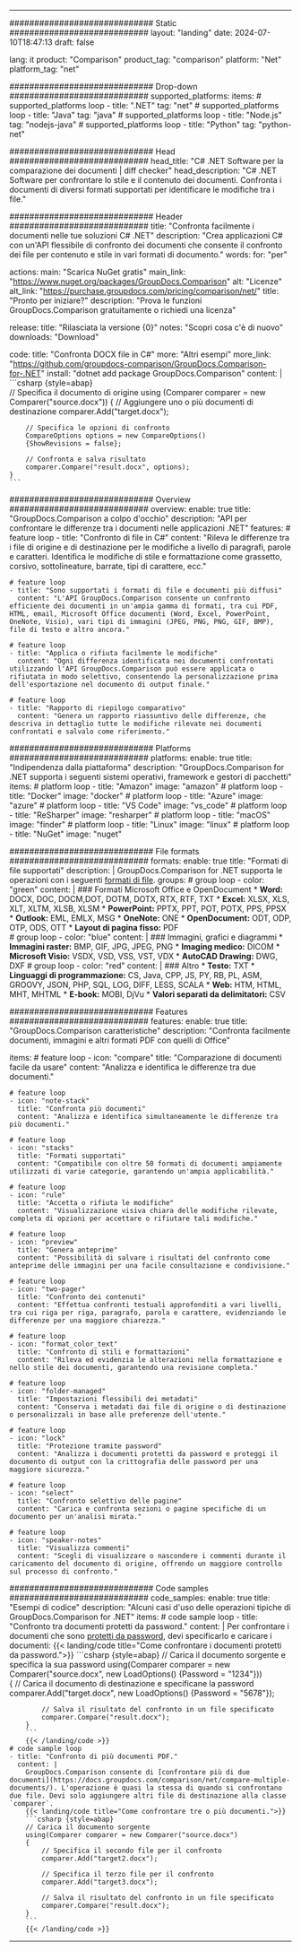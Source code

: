 
---
############################# Static ############################
layout: "landing"
date: 2024-07-10T18:47:13
draft: false

lang: it
product: "Comparison"
product_tag: "comparison"
platform: "Net"
platform_tag: "net"

############################# Drop-down ############################
supported_platforms:
  items:
    # supported_platforms loop
    - title: ".NET"
      tag: "net"
    # supported_platforms loop
    - title: "Java"
      tag: "java"
    # supported_platforms loop
    - title: "Node.js"
      tag: "nodejs-java"
    # supported_platforms loop
    - title: "Python"
      tag: "python-net"

############################# Head ############################
head_title: "C# .NET Software per la comparazione dei documenti | diff checker"
head_description: "C# .NET Software per confrontare lo stile e il contenuto dei documenti. Confronta i documenti di diversi formati supportati per identificare le modifiche tra i file."

############################# Header ############################
title: "Confronta facilmente i documenti nelle tue soluzioni C# .NET"
description: "Crea applicazioni C# con un'API flessibile di confronto dei documenti che consente il confronto dei file per contenuto e stile in vari formati di documento."
words:
  for: "per"

actions:
  main: "Scarica NuGet gratis"
  main_link: "https://www.nuget.org/packages/GroupDocs.Comparison"
  alt: "Licenze"
  alt_link: "https://purchase.groupdocs.com/pricing/comparison/net/"
  title: "Pronto per iniziare?"
  description: "Prova le funzioni GroupDocs.Comparison gratuitamente o richiedi una licenza"

release:
  title: "Rilasciata la versione {0}"
  notes: "Scopri cosa c'è di nuovo"
  downloads: "Download"

code:
  title: "Confronta DOCX file in C#"
  more: "Altri esempi"
  more_link: "https://github.com/groupdocs-comparison/GroupDocs.Comparison-for-.NET"
  install: "dotnet add package GroupDocs.Comparison"
  content: |
    ```csharp {style=abap}   
    // Specifica il documento di origine
    using (Comparer comparer = new Comparer("source.docx"))
    {
        // Aggiungere uno o più documenti di destinazione
        comparer.Add("target.docx");

        // Specifica le opzioni di confronto
        CompareOptions options = new CompareOptions() 
        {ShowRevisions = false};

        // Confronta e salva risultato
        comparer.Compare("result.docx", options);
    }
    ```

############################# Overview ############################
overview:
  enable: true
  title: "GroupDocs.Comparison a colpo d'occhio"
  description: "API per confrontare le differenze tra i documenti nelle applicazioni .NET"
  features:
    # feature loop
    - title: "Confronto di file in C#"
      content: "Rileva le differenze tra i file di origine e di destinazione per le modifiche a livello di paragrafi, parole e caratteri. Identifica le modifiche di stile e formattazione come grassetto, corsivo, sottolineature, barrate, tipi di carattere, ecc."

    # feature loop
    - title: "Sono supportati i formati di file e documenti più diffusi"
      content: "L'API GroupDocs.Comparison consente un confronto efficiente dei documenti in un'ampia gamma di formati, tra cui PDF, HTML, email, Microsoft Office documenti (Word, Excel, PowerPoint, OneNote, Visio), vari tipi di immagini (JPEG, PNG, PNG, GIF, BMP), file di testo e altro ancora."

    # feature loop
    - title: "Applica o rifiuta facilmente le modifiche"
      content: "Ogni differenza identificata nei documenti confrontati utilizzando l'API GroupDocs.Comparison può essere applicata o rifiutata in modo selettivo, consentendo la personalizzazione prima dell'esportazione nel documento di output finale."

    # feature loop
    - title: "Rapporto di riepilogo comparativo"
      content: "Genera un rapporto riassuntivo delle differenze, che descriva in dettaglio tutte le modifiche rilevate nei documenti confrontati e salvalo come riferimento."

############################# Platforms ############################
platforms:
  enable: true
  title: "Indipendenza dalla piattaforma"
  description: "GroupDocs.Comparison for .NET supporta i seguenti sistemi operativi, framework e gestori di pacchetti"
  items:
    # platform loop
    - title: "Amazon"
      image: "amazon"
    # platform loop
    - title: "Docker"
      image: "docker"
    # platform loop
    - title: "Azure"
      image: "azure"
    # platform loop
    - title: "VS Code"
      image: "vs_code"
    # platform loop
    - title: "ReSharper"
      image: "resharper"
    # platform loop
    - title: "macOS"
      image: "finder"
    # platform loop
    - title: "Linux"
      image: "linux"
    # platform loop
    - title: "NuGet"
      image: "nuget"

############################# File formats ############################
formats:
  enable: true
  title: "Formati di file supportati"
  description: |
    GroupDocs.Comparison for .NET supporta le operazioni con i seguenti [formati di file](https://docs.groupdocs.com/comparison/net/supported-document-formats/).
  groups:
    # group loop
    - color: "green"
      content: |
        ### Formati Microsoft Office e OpenDocument
        * **Word:** DOCX, DOC, DOCM,DOT, DOTM, DOTX, RTX, RTF, TXT
        * **Excel:** XLSX, XLS, XLT, XLTM, XLSB, XLSM
        * **PowerPoint:** PPTX, PPT, POT, POTX, PPS, PPSX
        * **Outlook:** EML, EMLX, MSG
        * **OneNote:** ONE
        * **OpenDocument:** ODT, ODP, OTP, ODS, OTT
        * **Layout di pagina fisso:** PDF        
    # group loop
    - color: "blue"
      content: |
        ### Immagini, grafici e diagrammi
        * **Immagini raster:** BMP, GIF, JPG, JPEG, PNG
        * **Imaging medico:** DICOM
        * **Microsoft Visio:** VSDX, VSD, VSS, VST, VDX
        * **AutoCAD Drawing:** DWG, DXF
      # group loop
    - color: "red"
      content: |
        ### Altro
        * **Testo:** TXT
        * **Linguaggi di programmazione:** CS, Java, CPP, JS, PY, RB, PL, ASM, GROOVY, JSON, PHP, SQL, LOG, DIFF, LESS, SCALA
        * **Web:** HTM, HTML, MHT, MHTML
        * **E-book:** MOBI, DjVu
        * **Valori separati da delimitatori:** CSV

############################# Features ############################
features:
  enable: true
  title: "GroupDocs.Comparison caratteristiche"
  description: "Confronta facilmente documenti, immagini e altri formati PDF con quelli di Office"

  items:
    # feature loop
    - icon: "compare"
      title: "Comparazione di documenti facile da usare"
      content: "Analizza e identifica le differenze tra due documenti."

    # feature loop
    - icon: "note-stack"
      title: "Confronta più documenti"
      content: "Analizza e identifica simultaneamente le differenze tra più documenti."

    # feature loop
    - icon: "stacks"
      title: "Formati supportati"
      content: "Compatibile con oltre 50 formati di documenti ampiamente utilizzati di varie categorie, garantendo un'ampia applicabilità."

    # feature loop
    - icon: "rule"
      title: "Accetta o rifiuta le modifiche"
      content: "Visualizzazione visiva chiara delle modifiche rilevate, completa di opzioni per accettare o rifiutare tali modifiche."

    # feature loop
    - icon: "preview"
      title: "Genera anteprime"
      content: "Possibilità di salvare i risultati del confronto come anteprime delle immagini per una facile consultazione e condivisione."

    # feature loop
    - icon: "two-pager"
      title: "Confronto dei contenuti"
      content: "Effettua confronti testuali approfonditi a vari livelli, tra cui riga per riga, paragrafo, parola e carattere, evidenziando le differenze per una maggiore chiarezza."

    # feature loop
    - icon: "format_color_text"
      title: "Confronto di stili e formattazioni"
      content: "Rileva ed evidenzia le alterazioni nella formattazione e nello stile dei documenti, garantendo una revisione completa."

    # feature loop
    - icon: "folder-managed"
      title: "Impostazioni flessibili dei metadati"
      content: "Conserva i metadati dai file di origine o di destinazione o personalizzali in base alle preferenze dell'utente."

    # feature loop
    - icon: "lock"
      title: "Protezione tramite password"
      content: "Analizza i documenti protetti da password e proteggi il documento di output con la crittografia delle password per una maggiore sicurezza."

    # feature loop
    - icon: "select"
      title: "Confronto selettivo delle pagine"
      content: "Carica e confronta sezioni o pagine specifiche di un documento per un'analisi mirata."

    # feature loop
    - icon: "speaker-notes"
      title: "Visualizza commenti"
      content: "Scegli di visualizzare o nascondere i commenti durante il caricamento del documento di origine, offrendo un maggiore controllo sul processo di confronto."

############################# Code samples ############################
code_samples:
  enable: true
  title: "Esempi di codice"
  description: "Alcuni casi d'uso delle operazioni tipiche di GroupDocs.Comparison for .NET"
  items:
    # code sample loop
    - title: "Confronto tra documenti protetti da password."
      content: |
        Per confrontare i documenti che sono [protetti da password](https://docs.groupdocs.com/comparison/net/load-password-protected-documents/), devi specificarlo e caricare i documenti:
        {{< landing/code title="Come confrontare i documenti protetti da password.">}}
        ```csharp {style=abap}
        // Carica il documento sorgente e specifica la sua password
        using(Comparer comparer = new Comparer("source.docx", new LoadOptions() {Password = "1234"}))  
        {
            // Carica il documento di destinazione e specificane la password
            comparer.Add("target.docx", new LoadOptions() {Password = "5678"});

            // Salva il risultato del confronto in un file specificato
            comparer.Compare("result.docx");
        }
        ```
        {{< /landing/code >}}
    # code sample loop
    - title: "Confronto di più documenti PDF."
      content: |
        GroupDocs.Comparison consente di [confrontare più di due documenti](https://docs.groupdocs.com/comparison/net/compare-multiple-documents/). L'operazione è quasi la stessa di quando si confrontano due file. Devi solo aggiungere altri file di destinazione alla classe `comparer`.
        {{< landing/code title="Come confrontare tre o più documenti.">}}
        ```csharp {style=abap}   
        // Carica il documento sorgente
        using(Comparer comparer = new Comparer("source.docx") 
        {
            // Specifica il secondo file per il confronto
            comparer.Add("target2.docx");
            
            // Specifica il terzo file per il confronto
            comparer.Add("target3.docx");
            
            // Salva il risultato del confronto in un file specificato
            comparer.Compare("result.docx");
        }
        ```
        {{< /landing/code >}}

---

